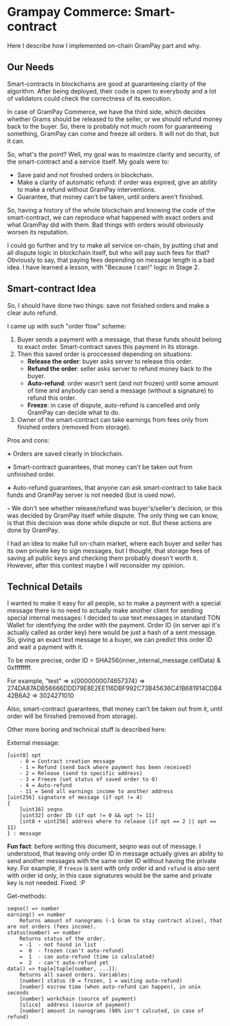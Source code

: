 # Grampay Commerce: Smart-contract

Here I describe how I implemented on-chain GramPay part and why.

## Our Needs

Smart-contracts in blockchains are good at guaranteeing clarity of the algorithm. After being deployed, their code is open to everybody and a lot of validators could check the correctness of its execution.

In case of GramPay Commerce, we have the third side, which decides whether Grams should be released to the seller, or we should refund money back to the buyer. So, there is probably not much room for guaranteeing something, GramPay can come and freeze all orders. It will not do that, but it can.

So, what's the point? Well, my goal was to maximize clarity and security, of the smart-contract and a service itself. My goals were to:
 - Save paid and not finished orders in blockchain.
 - Make a clarity of automatic refund: if order was expired, give an ability to make a refund without GramPay interventions.
 - Guarantee, that money can't be taken, until orders aren't finished.

So, having a history of the whole blockchain and knowing the code of the smart-contract, we can reproduce what happened with exact orders and what GramPay did with them. Bad things with orders would obviously worsen its reputation.

I could go further and try to make all service on-chain, by putting chat and all dispute logic in blockchain itself, but who will pay such fees for that? Obviously to say, that paying fees depending on message length is a bad idea. I have learned a lesson, with "Because I can!" logic in Stage 2.


## Smart-contract Idea

So, I should have done two things: save not finished orders and make a clear auto refund.

I came up with such "order flow" scheme:
1. Buyer sends a payment with a message, that these funds should belong to exact order. Smart-contract saves this payment in its storage.
2. Then this saved order is proccessed depending on situations:
    - **Release the order**: buyer asks server to release this order.
    - **Refund the order**: seller asks server to refund money back to the buyer.
    - **Auto-refund**: order wasn't sent (and not frozen) until some amount of time and anybody can send a message (without a signature) to refund this order.
    - **Freeze**: in case of dispute, auto-refund is cancelled and only GramPay can decide what to do.
3. Owner of the smart-contract can take earnings from fees only from finished orders (removed from storage).

Pros and cons:

**+** Orders are saved clearly in blockchain.

**+** Smart-contract guarantees, that money can't be taken out from unfinished order. 

**+** Auto-refund guarantees, that anyone can ask smart-contract to take back funds and GramPay server is not needed (but is used now).

**-** We don't see whether release/refund was buyer's/seller's decision, or this was decided by GramPay itself while dispute. The only thing we can know, is that this decision was done while dispute or not. But these actions are done by GramPay.

I had an idea to make full on-chain market, where each buyer and seller has its own private key to sign messages, but I thought, that storage fees of saving all public keys and checking them probably doesn't worth it. However, after this contest maybe I will reconsider my opinion.


## Technical Details

I wanted to make it easy for all people, so to make a payment with a special message there is no need to actually make another client for sending special internal messages: I decided to use text messages in standard TON Wallet for identifying the order with the payment. Order ID (in server api it's actually called as order key) here would be just a hash of a sent message. So, giving an exact text message to a buyer, we can predict this order ID and wait a payment with it.

To be more precise, order ID = SHA256(inner_internal_message.cellData) & 0xffffffff.

For example, "test" => x{0000000074657374} => 274DA87ADB56666DDD79E8E2EE116DBF992C73B45636C41B681914CDB442B6A2 => 3024271010

Also, smart-contract guarantees, that money can't be taken out from it, until order will be finished (removed from storage).

Other more boring and technical stuff is described here:

External message:
```
[uint8] opt
    - 0 = Contract creation message
    - 1 = Refund (send back where payment has been received)
    - 2 = Release (send to specific address)
    - 3 = Freeze (set status of saved order to 0)
    - 4 = Auto-refund
    - 11 = Send all earnings income to another address
[uint256] signature of message (if opt != 4)
{
    [uint16] seqno
    [uint32] order ID (if opt != 0 && opt != 11)
    [int8 + uint256] address where to release (if opt == 2 || opt == 11)
} : message
```
**Fun fact**: before writing this document, seqno was out of message. I understood, that leaving only order ID in message actually gives an ability to send another messages with the same order ID without having the private key. For example, if `freeze` is sent with only order id and `refund` is also sent with order id only, in this case signatures would be the same and private key is not needed. Fixed. :P

Get-methods:
```
seqno() => number
earning() => number
    Returns amount of nanograms (-1 Gram to stay contract alive), that are not orders (fees income).
status(number) => number
    Returns status of the order.
    = -1  - not found in list
    =  0  - frozen (can't auto-refund)
    =  1  - can auto-refund (time is calculated)
    =  2  - can't auto-refund yet
data() => tuple[tuple[number, ...]]:
    Returns all saved orders. Variables:
    [number] status (0 = frozen, 1 = waiting auto-refund)
    [number] escrow time (when auto-refund can happen), in unix seconds
    [number] workchain (source of payment)
    [slice]  address (source of payment)
    [number] amount in nanograms (98% isn't calcuted, in case of refund)
```
